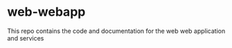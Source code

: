 # web-webapp

This repo contains the code and documentation for the web web application and services
